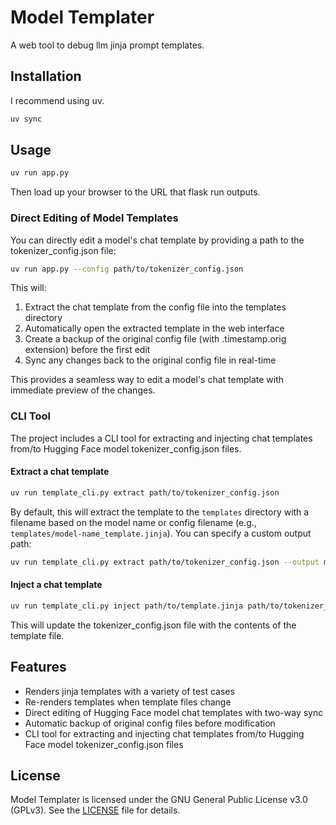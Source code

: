 # Model Templater

A web tool to debug llm jinja prompt templates.

## Installation

I recommend using uv.

```bash
uv sync
```

## Usage

```bash
uv run app.py
```

Then load up your browser to the URL that flask run outputs.

### Direct Editing of Model Templates

You can directly edit a model's chat template by providing a path to the tokenizer_config.json file:

```bash
uv run app.py --config path/to/tokenizer_config.json
```

This will:
1. Extract the chat template from the config file into the templates directory
2. Automatically open the extracted template in the web interface
3. Create a backup of the original config file (with .timestamp.orig extension) before the first edit
4. Sync any changes back to the original config file in real-time

This provides a seamless way to edit a model's chat template with immediate preview of the changes.

### CLI Tool

The project includes a CLI tool for extracting and injecting chat templates from/to Hugging Face model tokenizer_config.json files.

#### Extract a chat template

```bash
uv run template_cli.py extract path/to/tokenizer_config.json
```

By default, this will extract the template to the `templates` directory with a filename based on the model name or config filename (e.g., `templates/model-name_template.jinja`). You can specify a custom output path:

```bash
uv run template_cli.py extract path/to/tokenizer_config.json --output my_template.jinja
```

#### Inject a chat template

```bash
uv run template_cli.py inject path/to/template.jinja path/to/tokenizer_config.json
```

This will update the tokenizer_config.json file with the contents of the template file.

## Features

- Renders jinja templates with a variety of test cases
- Re-renders templates when template files change
- Direct editing of Hugging Face model chat templates with two-way sync
- Automatic backup of original config files before modification
- CLI tool for extracting and injecting chat templates from/to Hugging Face model tokenizer_config.json files

## License

Model Templater is licensed under the GNU General Public License v3.0 (GPLv3). See the [LICENSE](LICENSE) file for details.
